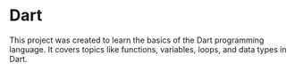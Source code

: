 # Dart
This project was created to learn the basics of the Dart programming language. It covers topics like functions, variables, loops, and data types in Dart.
